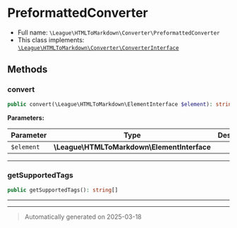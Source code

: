 
# PreformattedConverter





* Full name: `\League\HTMLToMarkdown\Converter\PreformattedConverter`
* This class implements:
[`\League\HTMLToMarkdown\Converter\ConverterInterface`](./ConverterInterface.md)




## Methods


### convert



```php
public convert(\League\HTMLToMarkdown\ElementInterface $element): string
```








**Parameters:**

| Parameter | Type | Description |
|-----------|------|-------------|
| `$element` | **\League\HTMLToMarkdown\ElementInterface** |  |





***

### getSupportedTags



```php
public getSupportedTags(): string[]
```












***


***
> Automatically generated on 2025-03-18

